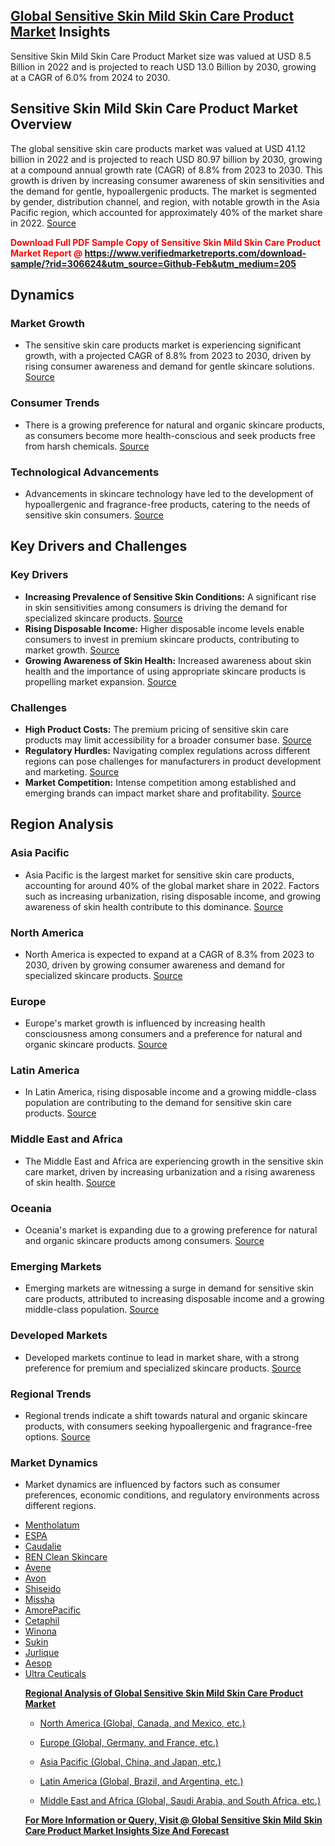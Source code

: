 <h2><a href="https://www.verifiedmarketreports.com/download-sample/?rid=306624&amp;utm_source=Github&amp;utm_medium=205" target="_blank">Global Sensitive Skin Mild Skin Care Product Market</a> Insights</h2><p>Sensitive Skin Mild Skin Care Product Market size was valued at USD 8.5 Billion in 2022 and is projected to reach USD 13.0 Billion by 2030, growing at a CAGR of 6.0% from 2024 to 2030.</p><p> <h2>Sensitive Skin Mild Skin Care Product Market Overview</h2> <p>The global sensitive skin care products market was valued at USD 41.12 billion in 2022 and is projected to reach USD 80.97 billion by 2030, growing at a compound annual growth rate (CAGR) of 8.8% from 2023 to 2030. This growth is driven by increasing consumer awareness of skin sensitivities and the demand for gentle, hypoallergenic products. The market is segmented by gender, distribution channel, and region, with notable growth in the Asia Pacific region, which accounted for approximately 40% of the market share in 2022. <a href="https://www.grandviewresearch.com/industry-analysis/sensitive-skin-care-products-market-report">Source</a></p> <p><strong><p><span class=""><span style="color: #ff0000;"><strong>Download Full PDF Sample Copy of Sensitive Skin Mild Skin Care Product Market Report</strong> @ </span><a href="https://www.verifiedmarketreports.com/download-sample/?rid=306624&amp;utm_source=Github-Feb&amp;utm_medium=205" target="_blank">https://www.verifiedmarketreports.com/download-sample/?rid=306624&amp;utm_source=Github-Feb&amp;utm_medium=205</a></span></p></strong></p> <h2>Dynamics</h2> <h3>Market Growth</h3> <ul> <li>The sensitive skin care products market is experiencing significant growth, with a projected CAGR of 8.8% from 2023 to 2030, driven by rising consumer awareness and demand for gentle skincare solutions. <a href="https://www.grandviewresearch.com/industry-analysis/sensitive-skin-care-products-market-report">Source</a></li> </ul> <h3>Consumer Trends</h3> <ul> <li>There is a growing preference for natural and organic skincare products, as consumers become more health-conscious and seek products free from harsh chemicals. <a href="https://www.kbvresearch.com/sensitive-skin-care-products-market/">Source</a></li> </ul> <h3>Technological Advancements</h3> <ul> <li>Advancements in skincare technology have led to the development of hypoallergenic and fragrance-free products, catering to the needs of sensitive skin consumers. <a href="https://www.kbvresearch.com/sensitive-skin-care-products-market/">Source</a></li> </ul> <h2>Key Drivers and Challenges</h2> <h3>Key Drivers</h3> <ul> <li><strong>Increasing Prevalence of Sensitive Skin Conditions:</strong> A significant rise in skin sensitivities among consumers is driving the demand for specialized skincare products. <a href="https://www.grandviewresearch.com/industry-analysis/sensitive-skin-care-products-market-report">Source</a></li> <li><strong>Rising Disposable Income:</strong> Higher disposable income levels enable consumers to invest in premium skincare products, contributing to market growth. <a href="https://www.kbvresearch.com/sensitive-skin-care-products-market/">Source</a></li> <li><strong>Growing Awareness of Skin Health:</strong> Increased awareness about skin health and the importance of using appropriate skincare products is propelling market expansion. <a href="https://www.grandviewresearch.com/industry-analysis/sensitive-skin-care-products-market-report">Source</a></li> </ul> <h3>Challenges</h3> <ul> <li><strong>High Product Costs:</strong> The premium pricing of sensitive skin care products may limit accessibility for a broader consumer base. <a href="https://www.kbvresearch.com/sensitive-skin-care-products-market/">Source</a></li> <li><strong>Regulatory Hurdles:</strong> Navigating complex regulations across different regions can pose challenges for manufacturers in product development and marketing. <a href="https://www.grandviewresearch.com/industry-analysis/sensitive-skin-care-products-market-report">Source</a></li> <li><strong>Market Competition:</strong> Intense competition among established and emerging brands can impact market share and profitability. <a href="https://www.kbvresearch.com/sensitive-skin-care-products-market/">Source</a></li> </ul> <h2>Region Analysis</h2> <h3>Asia Pacific</h3> <ul> <li>Asia Pacific is the largest market for sensitive skin care products, accounting for around 40% of the global market share in 2022. Factors such as increasing urbanization, rising disposable income, and growing awareness of skin health contribute to this dominance. <a href="https://www.grandviewresearch.com/industry-analysis/sensitive-skin-care-products-market-report">Source</a></li> </ul> <h3>North America</h3> <ul> <li>North America is expected to expand at a CAGR of 8.3% from 2023 to 2030, driven by growing consumer awareness and demand for specialized skincare products. <a href="https://www.grandviewresearch.com/industry-analysis/sensitive-skin-care-products-market-report">Source</a></li> </ul> <h3>Europe</h3> <ul> <li>Europe's market growth is influenced by increasing health consciousness among consumers and a preference for natural and organic skincare products. <a href="https://www.kbvresearch.com/sensitive-skin-care-products-market/">Source</a></li> </ul> <h3>Latin America</h3> <ul> <li>In Latin America, rising disposable income and a growing middle-class population are contributing to the demand for sensitive skin care products. <a href="https://www.kbvresearch.com/sensitive-skin-care-products-market/">Source</a></li> </ul> <h3>Middle East and Africa</h3> <ul> <li>The Middle East and Africa are experiencing growth in the sensitive skin care market, driven by increasing urbanization and a rising awareness of skin health. <a href="https://www.kbvresearch.com/sensitive-skin-care-products-market/">Source</a></li> </ul> <h3>Oceania</h3> <ul> <li>Oceania's market is expanding due to a growing preference for natural and organic skincare products among consumers. <a href="https://www.kbvresearch.com/sensitive-skin-care-products-market/">Source</a></li> </ul> <h3>Emerging Markets</h3> <ul> <li>Emerging markets are witnessing a surge in demand for sensitive skin care products, attributed to increasing disposable income and a growing middle-class population. <a href="https://www.kbvresearch.com/sensitive-skin-care-products-market/">Source</a></li> </ul> <h3>Developed Markets</h3> <ul> <li>Developed markets continue to lead in market share, with a strong preference for premium and specialized skincare products. <a href="https://www.kbvresearch.com/sensitive-skin-care-products-market/">Source</a></li> </ul> <h3>Regional Trends</h3> <ul> <li>Regional trends indicate a shift towards natural and organic skincare products, with consumers seeking hypoallergenic and fragrance-free options. <a href="https://www.kbvresearch.com/sensitive-skin-care-products-market/">Source</a></li> </ul> <h3>Market Dynamics</h3> <ul> <li>Market dynamics are influenced by factors such as consumer preferences, economic conditions, and regulatory environments across different regions. <a href="https://www.kbvresearch.com/sensitive-skin-care-products-market</p><p><strong>Top Global Sensitive Skin Mild Skin Care Product Market Companies</strong></p><div data-test-id=""><p><li>Mentholatum</li><li> ESPA</li><li> Caudalie</li><li> REN Clean Skincare</li><li> Avene</li><li> Avon</li><li> Shiseido</li><li> Missha</li><li> AmorePacific</li><li> Cetaphil</li><li> Winona</li><li> Sukin</li><li> Jurlique</li><li> Aesop</li><li> Ultra Ceuticals</li></p><div><strong>Regional Analysis of&nbsp;Global Sensitive Skin Mild Skin Care Product Market</strong></div><ul><li dir="ltr"><p dir="ltr">North America&nbsp;(Global, Canada, and Mexico, etc.)</p></li><li dir="ltr"><p dir="ltr">Europe (Global, Germany, and France, etc.)</p></li><li dir="ltr"><p dir="ltr">Asia Pacific&nbsp;(Global, China, and Japan, etc.)</p></li><li dir="ltr"><p dir="ltr">Latin America&nbsp;(Global, Brazil, and Argentina, etc.)</p></li><li dir="ltr">Middle East and Africa&nbsp;(Global, Saudi Arabia, and South Africa, etc.)</li></ul><p><strong>For More Information or Query, Visit @&nbsp;</strong><strong><a href="https://www.verifiedmarketreports.com/product/sensitive-skin-mild-skin-care-product-market/?utm_source=Github&amp;utm_medium=205" target="_blank">Global Sensitive Skin Mild Skin Care Product Market Insights Size And Forecast</a></strong></p></div>
